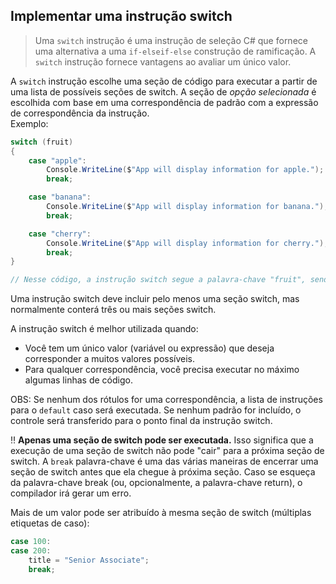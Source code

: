 ## Implementar uma instrução switch

> Uma `switch` instrução é uma instrução de seleção C# que fornece uma alternativa a uma `if-elseif-else` construção de ramificação. A `switch` instrução fornece vantagens ao avaliar um único valor.

A `switch` instrução escolhe uma seção de código para executar a partir de uma lista de possíveis seções de switch. A seção de *opção selecionada* é escolhida com base em uma correspondência de padrão com a expressão de correspondência da instrução.  
Exemplo:
~~~csharp
switch (fruit)
{
    case "apple":
        Console.WriteLine($"App will display information for apple.");
        break;

    case "banana":
        Console.WriteLine($"App will display information for banana.");
        break;

    case "cherry":
        Console.WriteLine($"App will display information for cherry.");
        break;
}

// Nesse código, a instrução switch segue a palavra-chave "fruit", sendo que cada seção do switch é definida por um *padrão de caso*. Padrões de caso são expressões booleanas que avaliam para true ou false e, quando true, executam a seção switch a que pertencem.
~~~

Uma instrução switch deve incluir pelo menos uma seção switch, mas normalmente conterá três ou mais seções switch.

A instrução switch é melhor utilizada quando:

- Você tem um único valor (variável ou expressão) que deseja corresponder a muitos valores possíveis.
- Para qualquer correspondência, você precisa executar no máximo algumas linhas de código.  

OBS: Se nenhum dos rótulos for uma correspondência, a lista de instruções para o `default` caso será executada. Se nenhum padrão for incluído, o controle será transferido para o ponto final da instrução switch.    

:bangbang: **Apenas uma seção de switch pode ser executada.** Isso significa que a execução de uma seção de switch não pode "cair" para a próxima seção de switch. A `break` palavra-chave é uma das várias maneiras de encerrar uma seção de switch antes que ela chegue à próxima seção. Caso se esqueça da palavra-chave break (ou, opcionalmente, a palavra-chave return), o compilador irá gerar um erro.  

Mais de um valor pode ser atribuído à mesma seção de switch (múltiplas etiquetas de caso):
~~~csharp
case 100:
case 200:
    title = "Senior Associate";
    break;
~~~